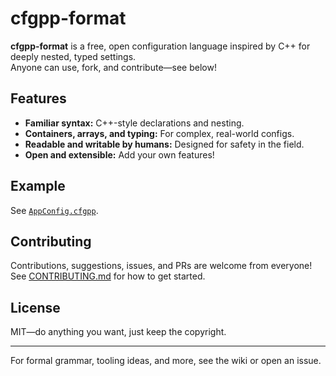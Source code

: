 # cfgpp-format

**cfgpp-format** is a free, open configuration language inspired by C++ for deeply nested, typed settings.  
Anyone can use, fork, and contribute—see below!

## Features

- **Familiar syntax:** C++-style declarations and nesting.
- **Containers, arrays, and typing:** For complex, real-world configs.
- **Readable and writable by humans:** Designed for safety in the field.
- **Open and extensible:** Add your own features!

## Example

See [`AppConfig.cfgpp`](./AppConfig.cfgpp).

## Contributing

Contributions, suggestions, issues, and PRs are welcome from everyone!  
See [CONTRIBUTING.md](./CONTRIBUTING.md) for how to get started.

## License

MIT—do anything you want, just keep the copyright.

---
For formal grammar, tooling ideas, and more, see the wiki or open an issue.